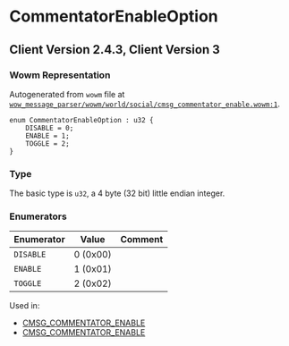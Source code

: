 # CommentatorEnableOption

## Client Version 2.4.3, Client Version 3

### Wowm Representation

Autogenerated from `wowm` file at [`wow_message_parser/wowm/world/social/cmsg_commentator_enable.wowm:1`](https://github.com/gtker/wow_messages/tree/main/wow_message_parser/wowm/world/social/cmsg_commentator_enable.wowm#L1).

```rust,ignore
enum CommentatorEnableOption : u32 {
    DISABLE = 0;
    ENABLE = 1;
    TOGGLE = 2;
}
```
### Type
The basic type is `u32`, a 4 byte (32 bit) little endian integer.
### Enumerators
| Enumerator | Value  | Comment |
| --------- | -------- | ------- |
| `DISABLE` | 0 (0x00) |  |
| `ENABLE` | 1 (0x01) |  |
| `TOGGLE` | 2 (0x02) |  |

Used in:
* [CMSG_COMMENTATOR_ENABLE](cmsg_commentator_enable.md)
* [CMSG_COMMENTATOR_ENABLE](cmsg_commentator_enable.md)

